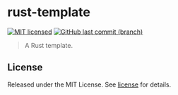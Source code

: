 # rust-template

[![MIT licensed](https://img.shields.io/badge/license-MIT-blue.svg)](https://opensource.org/licenses/MIT)
[![GitHub last commit (branch)](https://img.shields.io/github/last-commit/wolffaxn/rust-template/main.svg)](https://github.com/wolffaxn/rust-template)

> A Rust template.

## License

Released under the MIT License. See [license](LICENSE.md) for details.
